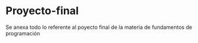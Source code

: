 # Proyecto-final
Se anexa todo lo referente al poyecto final de la materia de fundamentos de programación
